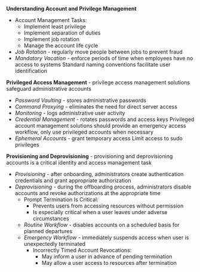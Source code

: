 **Understanding Account and Privilege Management**
- Account Management Tasks:
	- Implement least privilege
	- Implement separation of duties
	- Implement job rotation
	- Manage the account life cycle
- *Job Rotation* - regularly move people between jobs to prevent fraud
- *Mandatory Vacation* - enforce periods of time when employees have no access to systems
Standard naming conventions facilitate user identification

**Privileged Access Management** - privilege access management solutions safeguard administrative accounts
- *Password Vaulting* - stores administrative passwords
- *Command Proxying* - eliminates the need for direct server access
- *Monitoring* - logs administrative user activity
- *Credential Management* - rotates passwords and access keys
Privileged account management solutions should provide an emergency access workflow, only use privileged accounts when necessary
- *Ephemeral Accounts* - grant temporary access
Limit access to sudo privileges

**Provisioning and Deprovisioning** - provisioning and deprovisioning accounts is a critical identity and access management task
- *Provisioning* - after onboarding, administrators create authentication credentials and grant appropriate authorization
- *Deprovisioning* - during the offboarding process, administrators disable accounts and revoke authorizations at the appropriate time
	- Prompt Termination Is Critical:
		- Prevents users from accessing resources without permission
		- Is especially critical when a user leaves under adverse circumstances
	- *Routine Workflow* - disables accounts on a scheduled basis for planned departures
	- *Emergency Workflow* - immediately suspends access when user is unexpectedly terminated
		- Incorrectly Timed Account Revocations:
			- May inform a user in advance of pending termination
			- May allow a user access to resources after termination